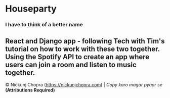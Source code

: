 # Houseparty
### I have to think of a better name

React and Django app - following Tech with Tim's tutorial on how to work with these two together. Using the Spotify API to create an app where users can join a room and listen to music together.
---
© Nickunj Chopra (https://nickunjchopra.com) | *Copy karo magar pyaar se* **(Attributions Required)**
